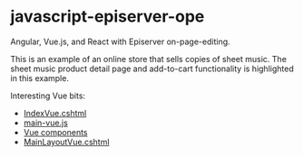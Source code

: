 # javascript-episerver-ope
Angular, Vue.js, and React with Episerver on-page-editing.

This is an example of an online store that sells copies of sheet music. The sheet music product detail page and add-to-cart functionality is highlighted in this example.

Interesting Vue bits:
- [IndexVue.cshtml](https://github.com/DrewNull/javascript-episerver-ope/blob/master/src/ClassicalMusicShop/ClassicalMusicShop.Website/Features/SheetMusic/Views/IndexVue.cshtml)
- [main-vue.js](https://github.com/DrewNull/javascript-episerver-ope/blob/master/src/ClassicalMusicShop/ClassicalMusicShop.Website/Static/js/main-vue.js)
- [Vue components](https://github.com/DrewNull/javascript-episerver-ope/tree/master/src/ClassicalMusicShop/ClassicalMusicShop.Website/Static/js/vue)
- [MainLayoutVue.cshtml](https://github.com/DrewNull/javascript-episerver-ope/blob/master/src/ClassicalMusicShop/ClassicalMusicShop.Website/Features/Layout/Views/MainLayoutVue.cshtml)
